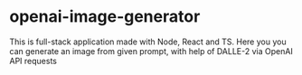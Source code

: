 # openai-image-generator

This is full-stack application made with Node, React and TS. Here you you can generate an image from given prompt, with help of DALLE-2 via OpenAI API requests
